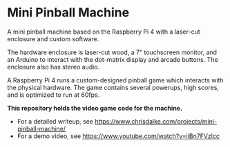 # Mini Pinball Machine
A mini pinball machine based on the Raspberry Pi 4 with a laser-cut enclosure and custom software.

The hardware enclosure is laser-cut wood, a 7" touchscreen monitor, and an Arduino to interact with the dot-matrix display and arcade buttons.  The enclosure also has stereo audio.

A Raspberry Pi 4 runs a custom-designed pinball game which interacts with the physical hardware. The game contains several powerups, high scores, and is optimized to run at 60fps.

**This repository holds the video game code for the machine.**

- For a detailed writeup, see https://www.chrisdalke.com/projects/mini-pinball-machine/
- For a demo video, see https://www.youtube.com/watch?v=iiBn7FVzlcc

